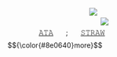 ㅤㅤㅤㅤㅤㅤㅤㅤㅤㅤㅤㅤㅤㅤㅤㅤㅤㅤㅤㅤㅤㅤㅤㅤㅤ![](https://komarev.com/ghpvc/?username=succ-ubus&color=89123b&style=for-the-badge&label=.+𝗹+𝘂+𝘀+𝘁+.&base=4742)
ㅤ
ㅤ
ㅤ
                                      ![](https://cdn.discordapp.com/attachments/934596480310853685/1432520891639795873/Untitled149_20251028000147_edit_59857082968469.png?ex=6904a64b&is=690354cb&hm=0d2da4cb3910704ba7024623590a9cd3eca25571f2af2df6823c5e8b443ddc77&=&format=webp&quality=lossless&width=500&height=500)
ㅤ
ㅤ
ㅤ
ㅤㅤㅤㅤㅤㅤㅤㅤㅤㅤㅤㅤㅤㅤㅤㅤㅤㅤㅤㅤㅤㅤㅤ[𝙰𝚃𝙰](https://yvoisen.atabook.org)ㅤㅤ;ㅤㅤ[𝚂𝚃𝚁𝙰𝚆](https://yvoisen.straw.page)
$${\color{#8e0640}more}$$
